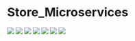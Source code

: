 # Store_Microservices
![](screen1.jpj)
![](screen2.jpj)
![](screen3.jpj)
![](screen4.jpj)
![](screen5.jpj)
![](screen6.jpj)
![](screen7.jpj)
